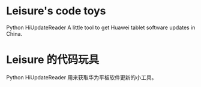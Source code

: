# Leisure's code toys
Python HiUpdateReader
A little tool to get Huawei tablet software updates in China.

# Leisure 的代码玩具
Python HiUpdateReader
用来获取华为平板软件更新的小工具。
